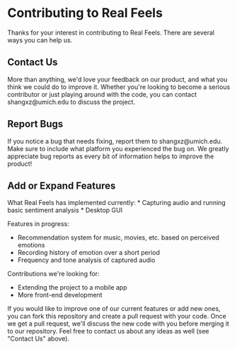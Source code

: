 # Contributing to Real Feels #
Thanks for your interest in contributing to Real Feels. There are several ways you can help us.

<h2> Contact Us </h2>
More than anything, we'd love your feedback on our product, and what you think we could do to improve it. Whether you're looking to become a serious contributor or just playing around with the code, you can contact shangxz@umich.edu to discuss the project.

<h2> Report Bugs </h2>
If you notice a bug that needs fixing, report them to shangxz@umich.edu. Make sure to include what platform you experienced the bug on. We greatly appreciate bug reports as every bit of information helps to improve the product!

<h2> Add or Expand Features </h2>
What Real Feels has implemented currently:
* Capturing audio and running basic sentiment analysis
* Desktop GUI

Features in progress:
* Recommendation system for music, movies, etc. based on perceived emotions
* Recording history of emotion over a short period
* Frequency and tone analysis of captured audio

Contributions we're looking for:
* Extending the project to a mobile app
* More front-end development


If you would like to improve one of our current features or add new ones, you can fork this repository and create a pull request with your code. Once we get a pull request, we'll discuss the new code with you before merging it to our repository. Feel free to contact us about any ideas as well (see "Contact Us" above).
